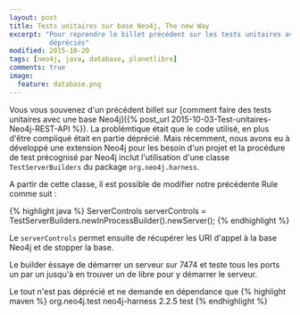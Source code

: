 ```yaml
---
layout: post
title: Tests unitaires sur base Neo4j, The new Way
excerpt: "Pour reprendre le billet précédent sur les tests unitaires avec Neo4j mais cette fois sans les dépendences
          dépréciés"
modified: 2015-10-20
tags: [neo4j, java, database, planetlibre]
comments: true
image:
  feature: database.png
---
```


Vous vous souvenez d'un précédent billet sur [comment faire des tests unitaires avec une base Neo4j]({% post_url 2015-10-03-Test-unitaires-Neo4j-REST-API %}).
La problémtique était que le code utilisé, en plus d'être compliqué était en partie déprécié. Mais récemment, nous avons
eu à développé une extension Neo4j pour les besoin d'un projet et la procédure de test précognisé par Neo4j inclut l'utilisation
d'une classe `TestServerBuilders` du package `org.neo4j.harness`.

A partir de cette classe, il est possible de modifier notre précédente Rule comme suit :

{% highlight java %}
ServerControls serverControls = TestServerBuilders.newInProcessBuilder().newServer();
{% endhighlight %}

Le `serverControls` permet ensuite de récupérer les URI d'appel à la base Neo4j et de stopper la base.

Le builder éssaye de démarrer un serveur sur 7474 et teste tous les ports un par un jusqu'à en trouver un de libre pour
y démarrer le serveur.

Le tout n'est pas déprécié et ne demande en dépendance que
{% highlight maven %}
<dependency>
    <groupId>org.neo4j.test</groupId>
    <artifactId>neo4j-harness</artifactId>
    <version>2.2.5</version>
    <scope>test</scope>
</dependency>
{% endhighlight %}
